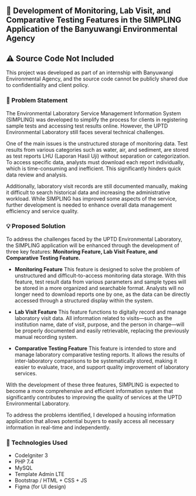 ## 📌 Development of Monitoring, Lab Visit, and Comparative Testing Features in the SIMPLING Application of the Banyuwangi Environmental Agency

## ⚠️ Source Code Not Included

This project was developed as part of an internship with  Banyuwangi Environmental Agency, and the source code cannot be publicly shared due to confidentiality and client policy.

### 🚧 Problem Statement
The Environmental Laboratory Service Management Information System (SIMPLING) was developed to simplify the process for clients in registering sample tests and accessing test results online. However, the UPTD Environmental Laboratory still faces several technical challenges.

One of the main issues is the unstructured storage of monitoring data. Test results from various categories such as water, air, and sediment, are stored as test reports LHU (Laporan Hasil Uji) without separation or categorization. To access specific data, analysts must download each report individually, which is time-consuming and inefficient. This significantly hinders quick data review and analysis.

Additionally, laboratory visit records are still documented manually, making it difficult to search historical data and increasing the administrative workload. While SIMPLING has improved some aspects of the service, further development is needed to enhance overall data management efficiency and service quality.


### 💡 Proposed Solution
To address the challenges faced by the UPTD Environmental Laboratory, the SIMPLING application will be enhanced through the development of three key features: **Monitoring Feature, Lab Visit Feature, and Comparative Testing Feature.**

- **Monitoring Feature**
This feature is designed to solve the problem of unstructured and difficult-to-access monitoring data storage. With this feature, test result data from various parameters and sample types will be stored in a more organized and searchable format. Analysts will no longer need to download reports one by one, as the data can be directly accessed through a structured display within the system.

- **Lab Visit Feature**
This feature functions to digitally record and manage laboratory visit data. All information related to visits—such as the institution name, date of visit, purpose, and the person in charge—will be properly documented and easily retrievable, replacing the previously manual recording system.

- **Comparative Testing Feature**
This feature is intended to store and manage laboratory comparative testing reports. It allows the results of inter-laboratory comparisons to be systematically stored, making it easier to evaluate, trace, and support quality improvement of laboratory services.

With the development of these three features, SIMPLING is expected to become a more comprehensive and efficient information system that significantly contributes to improving the quality of services at the UPTD Environmental Laboratory.

To address the problems identified, I developed a housing information application that allows potential buyers to easily access all necessary information in real-time and independently.



### 🚀 Technologies Used
- CodeIgniter 3
- PHP 7.4
- MySQL
- Template Admin LTE
- Bootstrap / HTML + CSS + JS
- Figma (for UI design)










